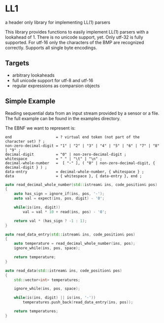 # LL1
a header only library for implementing LL(1) parsers 

This library provides functions to easily implement LL(1) parsers with a lookahead of 1. There is no unicode support, yet. Only utf-32 is fully supported. For utf-16 only the characters of the BMP are recognized correctly. Supports all single byte encodings.

## Targets
- arbitrary lookaheads
- full unicode support for utf-8 and utf-16
- regular expressions as comparsion objects

## Simple Example
Reading sequential data from an input stream provided by a sensor or a file. The full example can be found in the examples directory.

The EBNF we want to represent is:

```
end                    = ? virtual end token (not part of the character set) ? ;
non-zero-decimal-digit = "1" | "2" | "3" | "4" | "5" | "6" | "7" | "8" | "9" ;
decimal-digit          = "0" | non-zero-decimal-digit ;
whitespace             = " " | "\t" | "\n" ;
decimal-whole-number   =  [ "-" ], ( "0" | non-zero-decimal-digit, { decimal-digit } ) ;
data-entry             = decimal-whole-number, { whitespace } ;
data                   = { whitespace }, { data-entry }, end ;
```

```C++
auto read_decimal_whole_number(std::istream& ins, code_position& pos)
{
    auto has_sign = ignore_if(ins, pos, '-');
    auto val = expect(ins, pos, digit) - '0';

    while(is(ins, digit))
        val = val * 10 + read(ins, pos) - '0';

    return val * (has_sign ? -1 : 1);
}

auto read_data_entry(std::istream& ins, code_position& pos)
{
    auto temperature = read_decimal_whole_number(ins, pos);
    ignore_while(ins, pos, space);

    return temperature;
}

auto read_data(std::istream& ins, code_position& pos)
{
    std::vector<int> temperatures;

    ignore_while(ins, pos, space);

    while(is(ins, digit) || is(ins, '-'))
        temperatures.push_back(read_data_entry(ins, pos));

    return temperatures;
}
```

